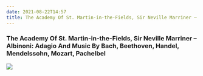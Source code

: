 ```yaml
---
date: 2021-08-22T14:57
title: The Academy Of St. Martin-in-the-Fields, Sir Neville Marriner – Albinoni_ Adagio And Music By Bach, Beethoven, Handel, Mendelssohn, Mozart, Pachelbel
---
```

### The Academy Of St. Martin-in-the-Fields, Sir Neville Marriner – Albinoni: Adagio And Music By Bach, Beethoven, Handel, Mendelssohn, Mozart, Pachelbel
[![](https://img.discogs.com/H2Fj-KX0I8WCC80FJLowlEGtnc0=/fit-in/600x619/filters:strip_icc():format(jpeg):mode_rgb():quality(90)/discogs-images/R-6507711-1629662571-8822.jpeg.jpg)][1]

[1]: https://www.discogs.com/release/6507711